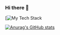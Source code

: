 ### Hi there 👋

[![My Tech Stack](https://github-readme-tech-stack.vercel.app/api?username=TobiasAagaard/cards?titleAlign=center&lineCount=1&bg=%230D1117&badge=%23161B22&border=%2321262D&titleColor=%2358A6FF)

[![Anurag's GitHub stats](https://github-readme-stats.vercel.app/api?username=TobiasAagaard)](https://github.com/anuraghazra/github-readme-stats)


<!--
**TobiasAagaard/TobiasAagaard** is a ✨ _special_ ✨ repository because its `README.md` (this file) appears on your GitHub profile.

Here are some ideas to get you started:

- 🔭 I’m currently working on ...
- 🌱 I’m currently learning ...
- 👯 I’m looking to collaborate on ...
- 🤔 I’m looking for help with ...
- 💬 Ask me about ...
- 📫 How to reach me: ...
- 😄 Pronouns: ...
- ⚡ Fun fact: ...
-->
